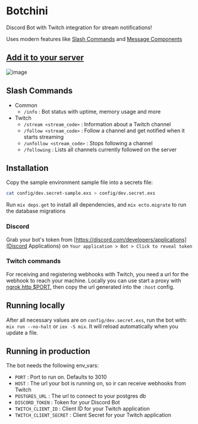 # Botchini

Discord Bot with Twitch integration for stream notifications!

Uses modern features like [Slash Commands](https://blog.discord.com/slash-commands-are-here-8db0a385d9e6?gi=cb5c18566e7) and [Message Components](https://discord.com/developers/docs/interactions/message-components)

## [Add it to your server](https://discord.com/api/oauth2/authorize?client_id=814896826569195561&permissions=2048&scope=bot%20applications.commands)

![image](https://user-images.githubusercontent.com/15659967/121437344-89bb7180-c958-11eb-9d2f-034cf8b5f179.png)

## Slash Commands

 - Common
    - `/info` : Bot status with uptime, memory usage and more
 - Twitch
    - `/stream <stream_code>` : Information about a Twitch channel
    - `/follow <stream_code>` : Follow a channel and get notified when it starts streaming
    - `/unfollow <stream_code>` : Stops following a channel
    - `/following` : Lists all channels currently followed on the server

## Installation

Copy the sample environment sample file into a secrets file:

```bash
cat config/dev.secret-sample.exs > config/dev.secret.exs
```

Run `mix deps.get` to install all dependencies, and `mix ecto.migrate` to run the database migrations

### Discord

Grab your bot's token from [https://discord.com/developers/applications](Discord Applications) on `Your application > Bot > Click to reveal token`

### Twitch commands

For receiving and registering webhooks with Twitch, you need a url for the webhook to reach your machine. Locally you can use start a proxy with [ngrok http $PORT](https://ngrok.com/), then copy the url generated into the `:host` config.

## Running locally

After all necessary values are on `config/dev.secret.exs`, run the bot with: `mix run --no-halt` or `iex -S mix`. It will reload automatically when you update a file.

## Running in production

The bot needs the following env_vars:

 - `PORT` : Port to run on. Defaults to 3010
 - `HOST` : The url your bot is running on, so ir can receive webhooks from Twitch
 - `POSTGRES_URL` : The url to connect to your postgres db
 - `DISCORD_TOKEN` : Token for your Discord Bot
 - `TWITCH_CLIENT_ID` : Client ID for your Twitch application
 - `TWITCH_CLIENT_SECRET` : Client Secret for your Twitch application
